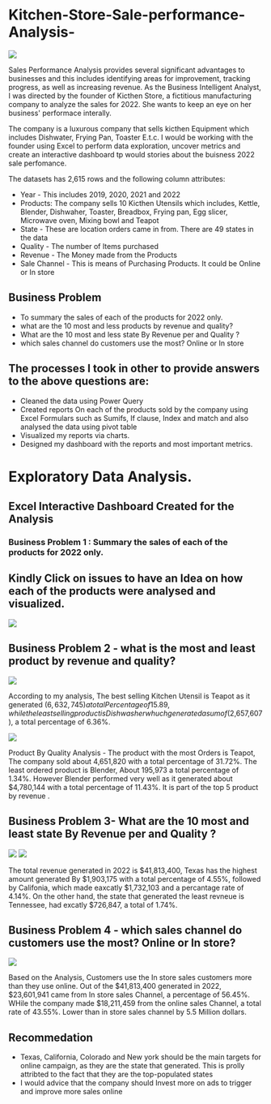 # Kitchen-Store-Sale-performance-Analysis-

![](KitchenProject/Kiii.jpg)

Sales Performance Analysis provides several significant advantages to businesses and this includes identifying areas for improvement, tracking progress, as well as increasing revenue. As the Business Intelligent Analyst, I was directed by the founder of Kicthen Store, a fictitious manufacturing company to analyze the sales for 2022. She wants to keep an eye on her business' performace interally.

The company is a luxurous company that sells kicthen Equipment which includes Dishwater, Frying Pan, Toaster E.t.c.
I would be working with the founder using Excel to perform data exploration, uncover metrics and create an interactive dashboard tp would stories about the buisness 2022 sale perfomance.

The datasets has 2,615 rows and the following column attributes:
* Year - This includes 2019, 2020, 2021 and 2022 
* Products: The company sells 10 Kicthen Utensils which includes, Kettle, Blender, Dishwaher, Toaster, Breadbox, Frying pan, Egg slicer, Microwave oven, Mixing bowl and Teapot
* State - These are location orders came in from. There are 49 states in the data 
* Quality - The number of Items purchased 
* Revenue - The Money made from the Products
* Sale Channel - This is  means of Purchasing Products. It could be Online or In store

## Business Problem

* To summary the sales of each of the products for 2022 only.
* what are the 10 most and less products by revenue and quality?
* What are the 10 most and less state By Revenue per and Quality ?
* which sales channel do customers use the most? Online or In store


## The processes I took in other to provide answers to the above questions are:
* Cleaned the data using Power Query
* Created reports On each of the products sold by the company using Excel Formulars such as Sumifs, If clause, Index and match  and also analysed the data using pivot table 
* Visualized my reports via charts.
* Designed my dashboard with the reports and most important metrics.

# Exploratory Data Analysis.

## Excel Interactive Dashboard Created for the Analysis

### Business Problem 1 :  Summary the sales of each of the products for 2022 only.

## Kindly Click on issues to have an Idea on how each of the products  were analysed and visualized.

![](KitchenProject/Kitchendas.PNG)

## Business Problem 2 - what is the  most and least product by revenue and quality?

![](KitchenProject/newproductrevenue.PNG)

According to my analysis, The best selling Kitchen Utensil is Teapot as it generated ($6,632,745) a total Percentage of 15.89, while the least selling product is Dishwasher whuch generated a sum of ($2,657,607), a total percentage of 6.36%. 

![](KitchenProject/qualityproductnew.PNG)

Product By Quality Analysis - The product with the most Orders is Teapot, The company sold about 4,651,820 with a total percentage of 31.72%. The least ordered product is Blender, About 195,973 a total percentage of 1.34%. However Blender performed very well as it generated about $4,780,144 with a total percentage of 11.43%. It is part of the top 5 product by revenue .

## Business Problem 3- What are the 10 most and least state By Revenue per and Quality ?

![](KitchenProject/newstaterevenue.PNG)           ![](KitchenProject/realleaste.PNG)

The total revenue generated in 2022 is $41,813,400, Texas has the highest amount generated By $1,903,175 with a total percentage of 4.55%, followed by Califonia, which made eaxcatly $1,732,103 and a percantage rate of 4.14%. On the other hand, the state that generated the least revneue is Tennessee, had excatly $726,847, a total of 1.74%.

## Business Problem 4 - which sales channel do customers use the most? Online or In store?

![](KitchenProject/SalesChannel.PNG)

Based on the Analysis, Customers use the In store sales customers more than they use online. Out of the $41,813,400 generated in 2022, $23,601,941 came from In store sales Channel, a percentage of 56.45%. WHile the company made $18,211,459 from the online sales Channel, a total rate of 43.55%. Lower than in store sales channel by 5.5 Million dollars.



## Recommedation 
* Texas, California, Colorado and New york should be the main targets for online campaign, as they are the state that generated. This is prolly attribted to the fact that they are the top-populated states
* I would advice that the company should Invest more on ads to trigger and improve more sales online 
























